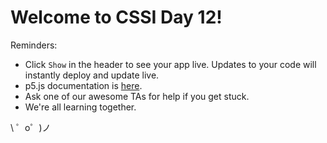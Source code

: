 Welcome to CSSI Day 12!
=================

Reminders:

- Click `Show` in the header to see your app live. Updates to your code will instantly deploy and update live.
- p5.js documentation is [here](https://p5js.org/reference/).
- Ask one of our awesome TAs for help if you get stuck.
- We're all learning together.

\ ゜o゜)ノ
